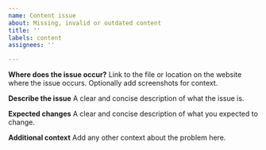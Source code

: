 ```yaml
---
name: Content issue
about: Missing, invalid or outdated content
title: ''
labels: content
assignees: ''

---
```


**Where does the issue occur?**
Link to the file or location on the website where the issue occurs. Optionally add screenshots for context.

**Describe the issue**
A clear and concise description of what the issue is.

**Expected changes**
A clear and concise description of what you expected to change.

**Additional context**
Add any other context about the problem here.
